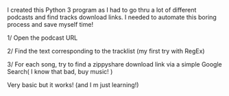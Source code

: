 I created this Python 3 program as I had to go thru a lot of different podcasts and find 
tracks download links. I needed to automate this boring process and save myself time!

1/ Open the podcast URL

2/ Find the text corresponding to the tracklist (my first try with RegEx)

3/ For each song, try to find a zippyshare download link via a simple Google Search( I know that bad, buy music! )

Very basic but it works! (and I m just learning!)


